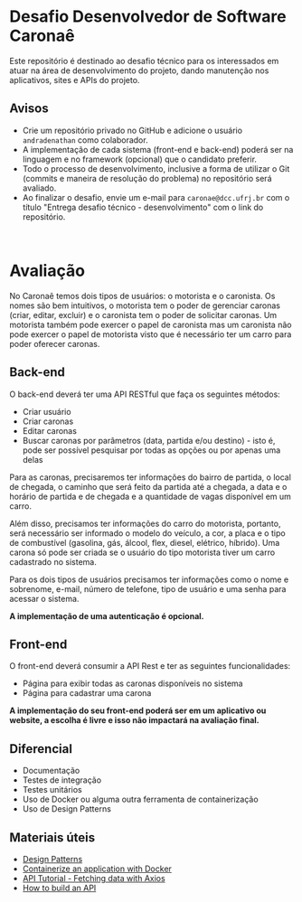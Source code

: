 # Desafio Desenvolvedor de Software Caronaê

Este repositório é destinado ao desafio técnico para os interessados em atuar na área de desenvolvimento do projeto, dando manutenção nos aplicativos, sites e APIs do projeto.

## Avisos

- Crie um repositório privado no GitHub e adicione o usuário `andradenathan` como colaborador.
- A implementação de cada sistema (front-end e back-end) poderá ser na linguagem e no framework (opcional) que o candidato preferir.
- Todo o processo de desenvolvimento, inclusive a forma de utilizar o Git (commits e maneira de resolução do problema) no repositório será avaliado.
- Ao finalizar o desafio, envie um e-mail para `caronae@dcc.ufrj.br` com o título "Entrega desafio técnico - desenvolvimento" com o link do repositório.

<br/>

# Avaliação

No Caronaê temos dois tipos de usuários: o motorista e o caronista. Os nomes são bem intuitivos, o motorista tem o poder de gerenciar caronas (criar, editar, excluir) e o caronista tem o poder de solicitar caronas. Um motorista também pode exercer o papel de caronista mas um caronista não pode exercer o papel de motorista visto que é necessário ter um carro para poder oferecer caronas.

## Back-end

O back-end deverá ter uma API RESTful que faça os seguintes métodos:

- Criar usuário
- Criar caronas
- Editar caronas
- Buscar caronas por parâmetros (data, partida e/ou destino) - isto é, pode ser possível pesquisar por todas as opções ou por apenas uma delas

Para as caronas, precisaremos ter informações do bairro de partida, o local de chegada, o caminho que será feito da partida até a chegada, a data e o horário de partida e de chegada e a quantidade de vagas disponível em um carro. 

Além disso, precisamos ter informações do carro do motorista, portanto, será necessário ser informado o modelo do veículo, a cor, a placa e o tipo de combustível (gasolina, gás, álcool, flex, diesel, elétrico, híbrido). Uma carona só pode ser criada se o usuário do tipo motorista tiver um carro cadastrado no sistema.

Para os dois tipos de usuários precisamos ter informações como o nome e sobrenome, e-mail, número de telefone, tipo de usuário e uma senha para acessar o sistema. 

**A implementação de uma autenticação é opcional.**

## Front-end

O front-end deverá consumir a API Rest e ter as seguintes funcionalidades:

- Página para exibir todas as caronas disponíveis no sistema
- Página para cadastrar uma carona

**A implementação do seu front-end poderá ser em um aplicativo ou website, a escolha é livre e isso não impactará na avaliação final.**


## Diferencial

- Documentação
- Testes de integração
- Testes unitários
- Uso de Docker ou alguma outra ferramenta de containerização
- Uso de Design Patterns

## Materiais úteis

- [Design Patterns](https://refactoring.guru/design-patterns)
- [Containerize an application with Docker](https://docs.docker.com/get-started/02_our_app)
- [API Tutorial - Fetching data with Axios](https://www.youtube.com/watch?v=bMRrSqWFKqM)
- [How to build an API](https://www.mindk.com/blog/how-to-build-an-api/)